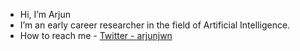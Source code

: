 - Hi, I’m Arjun
- I’m an early career researcher in the field of Artificial Intelligence.
- How to reach me - [Twitter - arjunjwn](twitter.com/arjunjwn)

<!---
arjunjeewan/arjunjeewan is a ✨ special ✨ repository because its `README.md` (this file) appears on your GitHub profile.
You can click the Preview link to take a look at your changes.
--->
